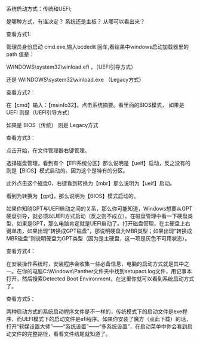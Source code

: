 系统启动方式：传统和UEFI;

是哪种方式，有谁决定？ 系统还是主板？
从哪可以看出来？

查看方式1:

管理员身份启动 cmd.exe,输入bcdedit 回车,看结果中windows启动加载器里的path 值是：

\WINDOWS\system32\winload.efi ，（UEFI引导方式）

还是 \WINDOWS\system32\winload.exe （Legacy方式）


查看方式2：

在【cmd】输入：【msinfo32】。点击系统摘要。看里面的BIOS模式，
如果是 UEFI 则是（UEFI引导方式）

如果是 BIOS（传统） 则是 Legacy方式


查看方式3：

点击开始，在文件管理器右键管理。


选择磁盘管理，看到有个【EFI系统分区】那么说明是【ueif】启动，反之没有的则是【BIOS】模式启动的。因为这个是特有的分区。

此外点击这个磁盘0，右键看到转换为【mbr】那么说明为【ueif】启动。

看到为转换为【gpt】，那么说明为【BIOS】模式启动的。

如果你知晓GPT与UEFI启动之间的关系，那么你可能知道，Windows想要从GPT硬盘引导，就必须以UEFI方式启动（反之则不成立）。在磁盘管理中看一下硬盘类型，如果是GPT，那么电脑肯定就是UEFI启动了。打开磁盘管理，在主硬盘上右键单击，如果出现“转换成GPT磁盘”，那说明硬盘为MBR类型；如果出现“转换成MBR磁盘”则说明硬盘为GPT类型（因为是主硬盘，这一项是灰色不可用状态）。

查看方式4：

在安装操作系统时，安装程序会收集一些必备信息，电脑的启动方式就是其中之一。在你的电脑C:\Windows\Panther文件夹中找到setupact.log文件，用记事本打开，然后搜索Detected Boot Environment，在这里你就可以看到系统启动方式了。

查看方式5：

两种启动方式的系统启动程序文件是不一样的，传统模式下的启动文件是exe程序，而UEFI模式下的启动文件是efi程序。如果你安装了魔方（点此下载）的话，打开“软媒设置大师”——“系统设置”——“多系统设置”，在启动菜单中你会看到启动文件的完整路径，看看文件结尾就知道了。


